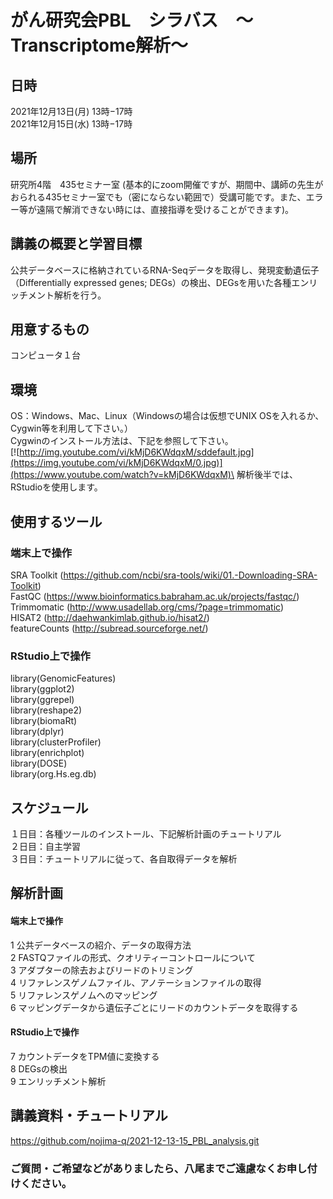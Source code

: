 # がん研究会PBL　シラバス　〜Transcriptome解析〜

## 日時

2021年12月13日(月) 13時−17時\
2021年12月15日(水) 13時−17時


## 場所
研究所4階　435セミナー室 (基本的にzoom開催ですが、期間中、講師の先生がおられる435セミナー室でも（密にならない範囲で）受講可能です。また、エラー等が遠隔で解消できない時には、直接指導を受けることができます)。

## 講義の概要と学習目標
公共データベースに格納されているRNA-Seqデータを取得し、発現変動遺伝子（Differentially expressed genes; DEGs）の検出、DEGsを用いた各種エンリッチメント解析を行う。


## 用意するもの
コンピュータ１台


## 環境
OS：Windows、Mac、Linux（Windowsの場合は仮想でUNIX OSを入れるか、Cygwin等を利用して下さい。）\
Cygwinのインストール方法は、下記を参照して下さい。\
[![http://img.youtube.com/vi/kMjD6KWdqxM/sddefault.jpg](https://img.youtube.com/vi/kMjD6KWdqxM/0.jpg)](https://www.youtube.com/watch?v=kMjD6KWdqxM)\
解析後半では、RStudioを使用します。


## 使用するツール
### 端末上で操作
SRA Toolkit (https://github.com/ncbi/sra-tools/wiki/01.-Downloading-SRA-Toolkit) \
FastQC (https://www.bioinformatics.babraham.ac.uk/projects/fastqc/) \
Trimmomatic (http://www.usadellab.org/cms/?page=trimmomatic) \
HISAT2 (http://daehwankimlab.github.io/hisat2/) \
featureCounts (http://subread.sourceforge.net/)
### RStudio上で操作
library(GenomicFeatures)\
library(ggplot2)\
library(ggrepel)\
library(reshape2)\
library(biomaRt)\
library(dplyr)\
library(clusterProfiler)\
library(enrichplot)\
library(DOSE)\
library(org.Hs.eg.db)

## スケジュール
１日目：各種ツールのインストール、下記解析計画のチュートリアル\
２日目：自主学習 \
３日目：チュートリアルに従って、各自取得データを解析

## 解析計画
#### 端末上で操作
1	公共データベースの紹介、データの取得方法\
2	FASTQファイルの形式、クオリティーコントロールについて\
3	アダプターの除去およびリードのトリミング\
4	リファレンスゲノムファイル、アノテーションファイルの取得\
5	リファレンスゲノムへのマッピング\
6	マッピングデータから遺伝子ごとにリードのカウントデータを取得する
#### RStudio上で操作
7	カウントデータをTPM値に変換する\
8	DEGsの検出\
9	エンリッチメント解析

## 講義資料・チュートリアル
https://github.com/nojima-q/2021-12-13-15_PBL_analysis.git

### ご質問・ご希望などがありましたら、八尾までご遠慮なくお申し付けください。


